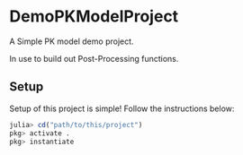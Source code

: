 # DemoPKModelProject
A Simple PK model demo project.

In use to build out Post-Processing functions. 

## Setup

Setup of this project is simple! Follow the instructions below:

```julia
julia> cd("path/to/this/project")
pkg> activate .
pkg> instantiate
```
